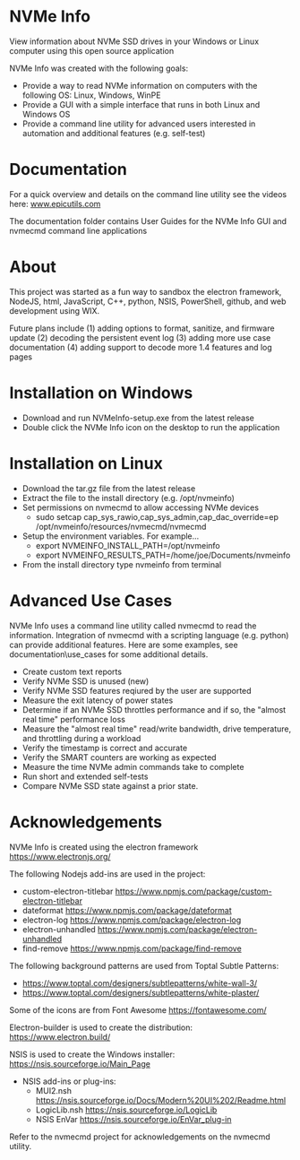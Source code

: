# NVMe Info
View information about NVMe SSD drives in your Windows or Linux computer using this open source application

NVMe Info was created with the following goals:
  - Provide a way to read NVMe information on computers with the following OS: Linux, Windows, WinPE
  - Provide a GUI with a simple interface that runs in both Linux and Windows OS
  - Provide a command line utility for advanced users interested in automation and additional features (e.g. self-test)
  
# Documentation
For a quick overview and details on the command line utility see the videos here:  www.epicutils.com 

The documentation folder contains User Guides for the NVMe Info GUI  and nvmecmd command line applications

# About
This project was started as a fun way to sandbox the electron framework, NodeJS, html, JavaScript, C++, python, NSIS, PowerShell, github, and web development using WIX.  

Future plans include (1) adding options to format, sanitize, and firmware update (2) decoding the persistent event log (3) adding more use case documentation (4) adding support to decode more 1.4 features and log pages 

# Installation on Windows
 - Download and run NVMeInfo-setup.exe from the latest release
 - Double click the NVMe Info icon on the desktop to run the application

# Installation on Linux
 - Download the tar.gz file from the latest release
 - Extract the file to the install directory (e.g. /opt/nvmeinfo)
 - Set permissions on nvmecmd to allow accessing NVMe devices 
    -  sudo setcap cap_sys_rawio,cap_sys_admin,cap_dac_override=ep /opt/nvmeinfo/resources/nvmecmd/nvmecmd
 - Setup the environment variables.  For example...
    - export NVMEINFO_INSTALL_PATH=/opt/nvmeinfo
    - export NVMEINFO_RESULTS_PATH=/home/joe/Documents/nvmeinfo
 - From the install directory type nvmeinfo from terminal

# Advanced Use Cases
NVMe Info uses a command line utility called nvmecmd to read the information.  Integration of nvmecmd with a scripting language (e.g. python) can provide additional features.    Here are some examples, see documentation\use_cases for some additional details.
 - Create custom text reports
 - Verify NVMe SSD is unused (new)
 - Verify NVMe SSD features reqiured by the user are supported
 - Measure the exit latency of power states
 - Determine if an NVMe SSD throttles performance and if so, the "almost real time" performance loss
 - Measure the "almost real time" read/write bandwidth, drive temperature, and throttling during a workload
 - Verify the timestamp is correct and accurate
 - Verify the SMART counters are working as expected
 - Measure the time NVMe admin commands take to complete
 - Run short and extended self-tests
 - Compare NVMe SSD state against a prior state.  

# Acknowledgements
NVMe Info is created using the electron framework			https://www.electronjs.org/

The following Nodejs add-ins are used in the project:
 - custom-electron-titlebar 			https://www.npmjs.com/package/custom-electron-titlebar
 - dateformat				https://www.npmjs.com/package/dateformat
 - electron-log				https://www.npmjs.com/package/electron-log
 - electron-unhandled			https://www.npmjs.com/package/electron-unhandled 
 - find-remove				    https://www.npmjs.com/package/find-remove

The following background patterns are used from Toptal Subtle Patterns:
 - https://www.toptal.com/designers/subtlepatterns/white-wall-3/
 - https://www.toptal.com/designers/subtlepatterns/white-plaster/

Some of the icons are from Font Awesome				https://fontawesome.com/

Electron-builder is used to create the distribution: https://www.electron.build/

NSIS is used to create the Windows installer: https://nsis.sourceforge.io/Main_Page
 - NSIS add-ins or plug-ins:
   - MUI2.nsh			https://nsis.sourceforge.io/Docs/Modern%20UI%202/Readme.html
   - LogicLib.nsh 			https://nsis.sourceforge.io/LogicLib
   - NSIS EnVar			https://nsis.sourceforge.io/EnVar_plug-in

Refer to the nvmecmd project for acknowledgements on the nvmecmd utility.
